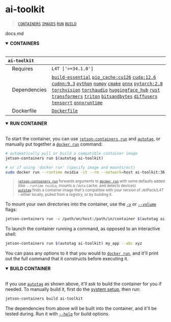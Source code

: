 # ai-toolkit

> [`CONTAINERS`](#user-content-containers) [`IMAGES`](#user-content-images) [`RUN`](#user-content-run) [`BUILD`](#user-content-build)

docs.md
<details open>
<summary><b><a id="containers">CONTAINERS</a></b></summary>
<br>

| **`ai-toolkit`** | |
| :-- | :-- |
| &nbsp;&nbsp;&nbsp;Requires | `L4T ['>=34.1.0']` |
| &nbsp;&nbsp;&nbsp;Dependencies | [`build-essential`](/packages/build/build-essential) [`pip_cache:cu126`](/packages/cuda/cuda) [`cuda:12.6`](/packages/cuda/cuda) [`cudnn:9.3`](/packages/cuda/cudnn) [`python`](/packages/build/python) [`numpy`](/packages/numeric/numpy) [`cmake`](/packages/build/cmake/cmake_pip) [`onnx`](/packages/ml/onnx) [`pytorch:2.8`](/packages/pytorch) [`torchvision`](/packages/pytorch/torchvision) [`torchaudio`](/packages/pytorch/torchaudio) [`huggingface_hub`](/packages/llm/huggingface_hub) [`rust`](/packages/build/rust) [`transformers`](/packages/llm/transformers) [`triton`](/packages/ml/triton) [`bitsandbytes`](/packages/llm/bitsandbytes) [`diffusers`](/packages/diffusion/diffusers) [`tensorrt`](/packages/cuda/tensorrt) [`onnxruntime`](/packages/ml/onnxruntime) |
| &nbsp;&nbsp;&nbsp;Dockerfile | [`Dockerfile`](Dockerfile) |

</details>

<details open>
<summary><b><a id="run">RUN CONTAINER</a></b></summary>
<br>

To start the container, you can use [`jetson-containers run`](/docs/run.md) and [`autotag`](/docs/run.md#autotag), or manually put together a [`docker run`](https://docs.docker.com/engine/reference/commandline/run/) command:
```bash
# automatically pull or build a compatible container image
jetson-containers run $(autotag ai-toolkit)

# or if using 'docker run' (specify image and mounts/ect)
sudo docker run --runtime nvidia -it --rm --network=host ai-toolkit:36.4.0

```
> <sup>[`jetson-containers run`](/docs/run.md) forwards arguments to [`docker run`](https://docs.docker.com/engine/reference/commandline/run/) with some defaults added (like `--runtime nvidia`, mounts a `/data` cache, and detects devices)</sup><br>
> <sup>[`autotag`](/docs/run.md#autotag) finds a container image that's compatible with your version of JetPack/L4T - either locally, pulled from a registry, or by building it.</sup>

To mount your own directories into the container, use the [`-v`](https://docs.docker.com/engine/reference/commandline/run/#volume) or [`--volume`](https://docs.docker.com/engine/reference/commandline/run/#volume) flags:
```bash
jetson-containers run -v /path/on/host:/path/in/container $(autotag ai-toolkit)
```
To launch the container running a command, as opposed to an interactive shell:
```bash
jetson-containers run $(autotag ai-toolkit) my_app --abc xyz
```
You can pass any options to it that you would to [`docker run`](https://docs.docker.com/engine/reference/commandline/run/), and it'll print out the full command that it constructs before executing it.
</details>
<details open>
<summary><b><a id="build">BUILD CONTAINER</b></summary>
<br>

If you use [`autotag`](/docs/run.md#autotag) as shown above, it'll ask to build the container for you if needed.  To manually build it, first do the [system setup](/docs/setup.md), then run:
```bash
jetson-containers build ai-toolkit
```
The dependencies from above will be built into the container, and it'll be tested during.  Run it with [`--help`](/jetson_containers/build.py) for build options.
</details>
